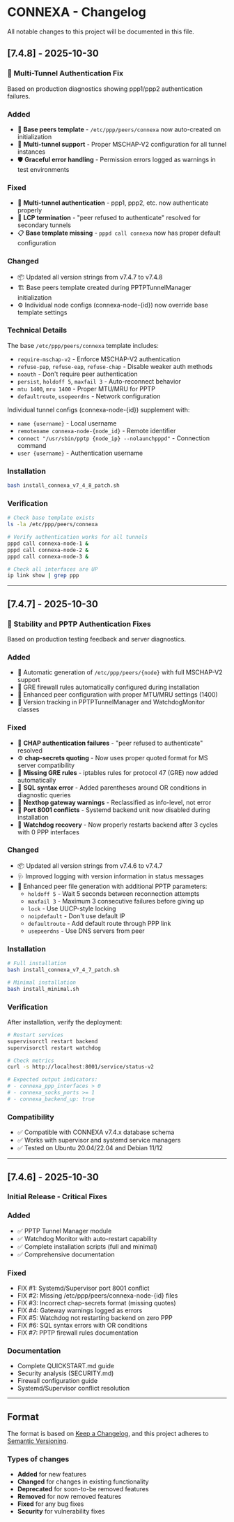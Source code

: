 # CONNEXA - Changelog

All notable changes to this project will be documented in this file.

## [7.4.8] - 2025-10-30

### 🎯 Multi-Tunnel Authentication Fix

Based on production diagnostics showing ppp1/ppp2 authentication failures.

### Added
- 🧩 **Base peers template** - `/etc/ppp/peers/connexa` now auto-created on initialization
- 🔧 **Multi-tunnel support** - Proper MSCHAP-V2 configuration for all tunnel instances
- 🛡️ **Graceful error handling** - Permission errors logged as warnings in test environments

### Fixed
- 🧩 **Multi-tunnel authentication** - ppp1, ppp2, etc. now authenticate properly
- 🔐 **LCP termination** - "peer refused to authenticate" resolved for secondary tunnels
- 📋 **Base template missing** - `pppd call connexa` now has proper default configuration

### Changed
- 📦 Updated all version strings from v7.4.7 to v7.4.8
- 🏗️ Base peers template created during PPTPTunnelManager initialization
- ⚙️ Individual node configs (connexa-node-{id}) now override base template settings

### Technical Details

The base `/etc/ppp/peers/connexa` template includes:
- `require-mschap-v2` - Enforce MSCHAP-V2 authentication
- `refuse-pap`, `refuse-eap`, `refuse-chap` - Disable weaker auth methods
- `noauth` - Don't require peer authentication
- `persist`, `holdoff 5`, `maxfail 3` - Auto-reconnect behavior
- `mtu 1400`, `mru 1400` - Proper MTU/MRU for PPTP
- `defaultroute`, `usepeerdns` - Network configuration

Individual tunnel configs (connexa-node-{id}) supplement with:
- `name {username}` - Local username
- `remotename connexa-node-{node_id}` - Remote identifier
- `connect "/usr/sbin/pptp {node_ip} --nolaunchpppd"` - Connection command
- `user {username}` - Authentication username

### Installation
```bash
bash install_connexa_v7_4_8_patch.sh
```

### Verification
```bash
# Check base template exists
ls -la /etc/ppp/peers/connexa

# Verify authentication works for all tunnels
pppd call connexa-node-1 &
pppd call connexa-node-2 &
pppd call connexa-node-3 &

# Check all interfaces are UP
ip link show | grep ppp
```

---

## [7.4.7] - 2025-10-30

### 🎯 Stability and PPTP Authentication Fixes

Based on production testing feedback and server diagnostics.

### Added
- 🧩 Automatic generation of `/etc/ppp/peers/{node}` with full MSCHAP-V2 support
- 🧱 GRE firewall rules automatically configured during installation
- 🧠 Enhanced peer configuration with proper MTU/MRU settings (1400)
- 🔧 Version tracking in PPTPTunnelManager and WatchdogMonitor classes

### Fixed
- 🧩 **CHAP authentication failures** - "peer refused to authenticate" resolved
- ⚙️ **chap-secrets quoting** - Now uses proper quoted format for MS server compatibility
- 🧱 **Missing GRE rules** - iptables rules for protocol 47 (GRE) now added automatically
- 🧩 **SQL syntax error** - Added parentheses around OR conditions in diagnostic queries
- 🔕 **Nexthop gateway warnings** - Reclassified as info-level, not error
- 🚫 **Port 8001 conflicts** - Systemd backend unit now disabled during installation
- 🧩 **Watchdog recovery** - Now properly restarts backend after 3 cycles with 0 PPP interfaces

### Changed
- 📦 Updated all version strings from v7.4.6 to v7.4.7
- 🩺 Improved logging with version information in status messages
- 🧠 Enhanced peer file generation with additional PPTP parameters:
  - `holdoff 5` - Wait 5 seconds between reconnection attempts
  - `maxfail 3` - Maximum 3 consecutive failures before giving up
  - `lock` - Use UUCP-style locking
  - `noipdefault` - Don't use default IP
  - `defaultroute` - Add default route through PPP link
  - `usepeerdns` - Use DNS servers from peer

### Installation
```bash
# Full installation
bash install_connexa_v7_4_7_patch.sh

# Minimal installation
bash install_minimal.sh
```

### Verification
After installation, verify the deployment:
```bash
# Restart services
supervisorctl restart backend
supervisorctl restart watchdog

# Check metrics
curl -s http://localhost:8001/service/status-v2

# Expected output indicators:
# - connexa_ppp_interfaces > 0
# - connexa_socks_ports >= 1
# - connexa_backend_up: true
```

### Compatibility
- ✅ Compatible with CONNEXA v7.4.x database schema
- ✅ Works with supervisor and systemd service managers
- ✅ Tested on Ubuntu 20.04/22.04 and Debian 11/12

---

## [7.4.6] - 2025-10-30

### Initial Release - Critical Fixes

### Added
- ✅ PPTP Tunnel Manager module
- ✅ Watchdog Monitor with auto-restart capability
- ✅ Complete installation scripts (full and minimal)
- ✅ Comprehensive documentation

### Fixed
- FIX #1: Systemd/Supervisor port 8001 conflict
- FIX #2: Missing /etc/ppp/peers/connexa-node-{id} files
- FIX #3: Incorrect chap-secrets format (missing quotes)
- FIX #4: Gateway warnings logged as errors
- FIX #5: Watchdog not restarting backend on zero PPP
- FIX #6: SQL syntax errors with OR conditions
- FIX #7: PPTP firewall rules documentation

### Documentation
- Complete QUICKSTART.md guide
- Security analysis (SECURITY.md)
- Firewall configuration guide
- Systemd/Supervisor conflict resolution

---

## Format

The format is based on [Keep a Changelog](https://keepachangelog.com/en/1.0.0/),
and this project adheres to [Semantic Versioning](https://semver.org/spec/v2.0.0.html).

### Types of changes
- **Added** for new features
- **Changed** for changes in existing functionality
- **Deprecated** for soon-to-be removed features
- **Removed** for now removed features
- **Fixed** for any bug fixes
- **Security** for vulnerability fixes
